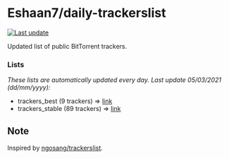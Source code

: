 
# Eshaan7/daily-trackerslist 

[![Last update](https://img.shields.io/badge/Last%20update-05/03/2021-blue.svg)](#)

Updated list of public BitTorrent trackers.

### Lists
*These lists are automatically updated every day. Last update 05/03/2021 (_dd/mm/yyyy_):*

* trackers_best (9 trackers) => [link](https://raw.githubusercontent.com/eshaan7/daily-trackerslist/master/trackers_best.txt)
* trackers_stable (89 trackers) => [link](https://raw.githubusercontent.com/eshaan7/daily-trackerslist/master/trackers_stable.txt)

## Note

Inspired by [ngosang/trackerslist](https://github.com/ngosang/trackerslist).
